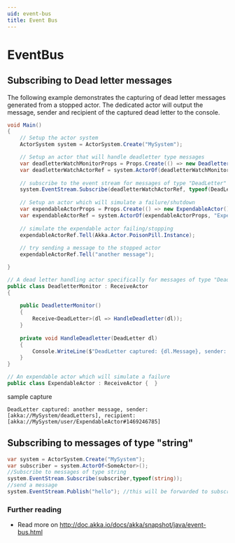 ```yaml
---
uid: event-bus
title: Event Bus
---
```

# EventBus

## Subscribing to Dead letter messages

The following example demonstrates the capturing of dead letter messages generated from a stopped actor.  The dedicated actor will output the message, sender and recipient of the captured dead letter to the console.

```csharp
void Main()
{
	// Setup the actor system
	ActorSystem system = ActorSystem.Create("MySystem");

	// Setup an actor that will handle deadletter type messages
	var deadletterWatchMonitorProps = Props.Create(() => new DeadletterMonitor());
	var deadletterWatchActorRef = system.ActorOf(deadletterWatchMonitorProps, "DeadLetterMonitoringActor");
	
	// subscribe to the event stream for messages of type "DeadLetter"
	system.EventStream.Subscribe(deadletterWatchActorRef, typeof(DeadLetter));	
	
	// Setup an actor which will simulate a failure/shutdown
	var expendableActorProps = Props.Create(() => new ExpendableActor());
	var expendableActorRef = system.ActorOf(expendableActorProps, "ExpendableActor");
	
	// simulate the expendable actor failing/stopping
	expendableActorRef.Tell(Akka.Actor.PoisonPill.Instance);
	
	// try sending a message to the stopped actor
	expendableActorRef.Tell("another message");

}

// A dead letter handling actor specifically for messages of type "DeadLetter"
public class DeadletterMonitor : ReceiveActor
{
	
	public DeadletterMonitor()
	{
		Receive<DeadLetter>(dl => HandleDeadletter(dl));
	}
	
	private void HandleDeadletter(DeadLetter dl)
	{
		Console.WriteLine($"DeadLetter captured: {dl.Message}, sender: {dl.Sender}, recipient: {dl.Recipient}");
	}
}

// An expendable actor which will simulate a failure
public class ExpendableActor : ReceiveActor {  }
```

sample capture
```string
DeadLetter captured: another message, sender: [akka://MySystem/deadLetters], recipient: [akka://MySystem/user/ExpendableActor#1469246785]
```

## Subscribing to messages of type "string"

```csharp
var system = ActorSystem.Create("MySystem");
var subscriber = system.ActorOf<SomeActor>();
//Subscribe to messages of type string
system.EventStream.Subscribe(subscriber,typeof(string));
//send a message
system.EventStream.Publish("hello"); //this will be forwarded to subscriber
```

### Further reading
* Read more on http://doc.akka.io/docs/akka/snapshot/java/event-bus.html
